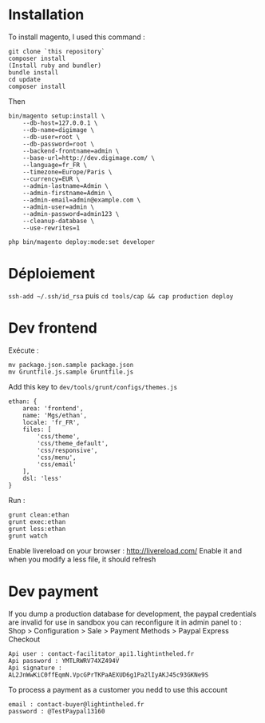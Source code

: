 # Installation
To install magento, I used this command :
```
git clone `this repository`
composer install
(Install ruby and bundler)
bundle install
cd update
composer install
```
Then
```
bin/magento setup:install \
    --db-host=127.0.0.1 \
    --db-name=digimage \
    --db-user=root \
    --db-password=root \
    --backend-frontname=admin \
    --base-url=http://dev.digimage.com/ \
    --language=fr_FR \
    --timezone=Europe/Paris \
    --currency=EUR \
    --admin-lastname=Admin \
    --admin-firstname=Admin \
    --admin-email=admin@example.com \
    --admin-user=admin \
    --admin-password=admin123 \
    --cleanup-database \
    --use-rewrites=1
```
`php bin/magento deploy:mode:set developer`
# Déploiement
`ssh-add ~/.ssh/id_rsa`
puis
`cd tools/cap && cap production deploy`
# Dev frontend
Exécute :
```
mv package.json.sample package.json
mv Gruntfile.js.sample Gruntfile.js
```
Add this key to `dev/tools/grunt/configs/themes.js`
```
ethan: {
    area: 'frontend',
    name: 'Mgs/ethan',
    locale: 'fr_FR',
    files: [
        'css/theme',
        'css/theme_default',
        'css/responsive',
        'css/menu',
        'css/email'
    ],
    dsl: 'less'
}
```
Run :
```
grunt clean:ethan
grunt exec:ethan
grunt less:ethan
grunt watch
```
Enable livereload on your browser :
http://livereload.com/
Enable it and when you modify a less file, it should refresh

# Dev payment
If you dump a production database for development, the paypal credentials are invalid for use in sandbox
you can reconfigure it in admin panel to :
Shop > Configuration > Sale > Payment Methods > Paypal Express Checkout

```
Api user : contact-facilitator_api1.lightintheled.fr
Api password : YMTLRWRV74XZ494V
Api signature : AL2JnWwKiC0ffEqmN.VpcGPrTKPaAEXUD6g1Pa2lIyAKJ45c93GKNe9S
```

To process a payment as a customer you nedd to use this account
```
email : contact-buyer@lightintheled.fr
password : @TestPaypal13160
```
